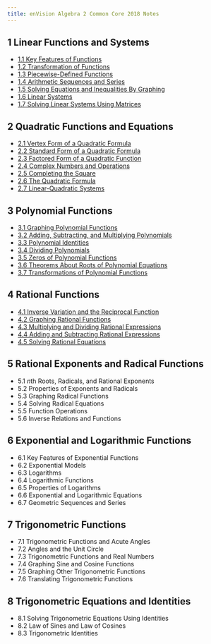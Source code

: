 ```yaml
---
title: enVision Algebra 2 Common Core 2018 Notes
---
```


## 1 Linear Functions and Systems

- [1.1 Key Features of Functions](./1-linear-functions-and-systems/1.1-key-features-of-functions.md)
- [1.2 Transformation of Functions](./1-linear-functions-and-systems/1.2-transformation-of-functions.md)
- [1.3 Piecewise-Defined Functions](./1-linear-functions-and-systems/1.3-piecewise-functions.md)
- [1.4 Arithmetic Sequences and Series](./1-linear-functions-and-systems/1.4-arithmetic-sequences-and-series.md)
- [1.5 Solving Equations and Inequalities By Graphing](/1-linear-functions-and-systems/1.5-solving-equations-and-inequalities-by-graphing.md)
- [1.6 Linear Systems](/1-linear-functions-and-systems/1.6-linear-systems.md)
- [1.7 Solving Linear Systems Using Matrices](./1-linear-functions-and-systems/1.7-solving-linear-systems-using-matrices.md)

## 2 Quadratic Functions and Equations

- [2.1 Vertex Form of a Quadratic Formula](./2-quadratic-functions-and-equations/2.1-vertex-form-of-a-quadratic-formula.md)
- [2.2 Standard Form of a Quadratic Formula](./2-quadratic-functions-and-equations/2.2-standard-form-of-a-quadratic-formula.md)
- [2.3 Factored Form of a Quadratic Function](./2-quadratic-functions-and-equations/2.3-factored-form-of-a-quadratic-function.md)
- [2.4 Complex Numbers and Operations](./2-quadratic-functions-and-equations/2.4-complex-numbers-and-operations.md)
- [2.5 Completing the Square](./2-quadratic-functions-and-equations/2.5-completing-the-square.md)
- [2.6 The Quadratic Formula](./2-quadratic-functions-and-equations/2.6-the-quadratic-formula.md)
- [2.7 Linear-Quadratic Systems](./2-quadratic-functions-and-equations/2.7-linear-quadratic-systems.md)

## 3 Polynomial Functions

- [3.1 Graphing Polynomial Functions](./3-polynomial-functions/3.1-graphing-polynomial-functions.md)
- [3.2 Adding, Subtracting, and Multiplying Polynomials](./3-polynomial-functions/3.2-adding-subtracting-and-multiplying-polynomials.md)
- [3.3 Polynomial Identities](./3-polynomial-functions/3.3-polynomial-identities.md)
- [3.4 Dividing Polynomials](./3-polynomial-functions/3.4-dividing-polynomials.md)
- [3.5 Zeros of Polynomial Functions](./3-polynomial-functions/3.5-zeros-of-polynomial-functions.md)
- [3.6 Theorems About Roots of Polynomial Equations](./3-polynomial-functions/3.6-theorems-about-roots-of-polynomial-equations.md)
- [3.7 Transformations of Polynomial Functions](./3-polynomial-functions/3.7-transformations-of-polynomial-functions.md)

## 4 Rational Functions

- [4.1 Inverse Variation and the Reciprocal Function](./4-rational-functions/4.1-inverse-variation-and-the-reciprocal-function.md)
- [4.2 Graphing Rational Functions](./4-rational-functions/4.2-graphing-rational-functions.md)
- [4.3 Multiplying and Dividing Rational Expressions](./4-rational-functions/4.3-multiplying-and-dividing-rational-expressions.md)
- [4.4 Adding and Subtracting Rational Expressions](./4-rational-functions/4.4-adding-and-subtracting-rational-expressions.md)
- [4.5 Solving Rational Equations](./4-rational-functions/4.5-solving-rational-equations.md)

## 5 Rational Exponents and Radical Functions

- 5.1 $n$th Roots, Radicals, and Rational Exponents
- 5.2 Properties of Exponents and Radicals
- 5.3 Graphing Radical Functions
- 5.4 Solving Radical Equations
- 5.5 Function Operations
- 5.6 Inverse Relations and Functions

## 6 Exponential and Logarithmic Functions

- 6.1 Key Features of Exponential Functions
- 6.2 Exponential Models
- 6.3 Logarithms
- 6.4 Logarithmic Functions
- 6.5 Properties of Logarithms
- 6.6 Exponential and Logarithmic Equations
- 6.7 Geometric Sequences and Series

## 7 Trigonometric Functions

- 7.1 Trigonometric Functions and Acute Angles
- 7.2 Angles and the Unit Circle
- 7.3 Trigonometric Functions and Real Numbers
- 7.4 Graphing Sine and Cosine Functions
- 7.5 Graphing Other Trigonometric Functions
- 7.6 Translating Trigonometric Functions

## 8 Trigonometric Equations and Identities

- 8.1 Solving Trigonometric Equations Using Identities
- 8.2 Law of Sines and Law of Cosines
- 8.3 Trigonometric Identities
